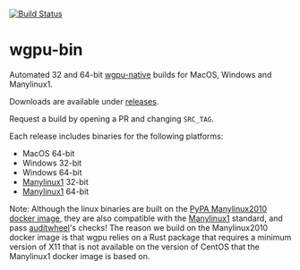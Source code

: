 [![Build Status](https://korijn.visualstudio.com/wgpu-bin/_apis/build/status/Korijn.wgpu-bin?branchName=master)](https://korijn.visualstudio.com/wgpu-bin/_build/latest?definitionId=2&branchName=master)

# wgpu-bin

Automated 32 and 64-bit [wgpu-native](https://github.com/gfx-rs/wgpu) builds for MacOS, Windows and Manylinux1.

Downloads are available under [releases](https://github.com/Korijn/wgpu-bin/releases).

Request a build by opening a PR and changing `SRC_TAG`.


Each release includes binaries for the following platforms:

* MacOS 64-bit
* Windows 32-bit
* Windows 64-bit
* [Manylinux1](https://www.python.org/dev/peps/pep-0513/) 32-bit
* [Manylinux1](https://www.python.org/dev/peps/pep-0513/) 64-bit

Note: Although the linux binaries are built on the [PyPA Manylinux2010 docker image](https://github.com/pypa/manylinux), they are also compatible with the [Manylinux1](https://www.python.org/dev/peps/pep-0513/) standard, and pass [auditwheel](https://github.com/pypa/auditwheel)'s checks! The reason we build on the Manylinux2010 docker image is that wgpu relies on a Rust package that requires a minimum version of X11 that is not available on the version of CentOS that the Manylinux1 docker image is based on.

